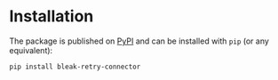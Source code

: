 # Installation

The package is published on [PyPI](https://pypi.org/project/deezer-python/) and can be installed with `pip` (or any equivalent):

```bash
pip install bleak-retry-connector
```
